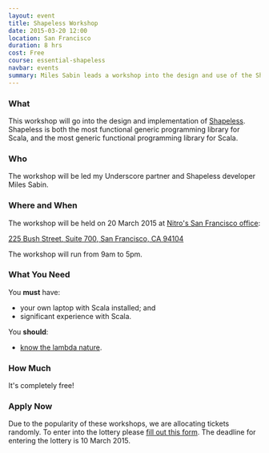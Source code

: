 ```yaml
---
layout: event
title: Shapeless Workshop
date: 2015-03-20 12:00
location: San Francisco
duration: 8 hrs
cost: Free
course: essential-shapeless
navbar: events
summary: Miles Sabin leads a workshop into the design and use of the Shapeless library.
---
```


### What

This workshop will go into the design and implementation of [Shapeless](https://github.com/milessabin/shapeless).
Shapeless is both the most functional generic programming library for Scala, and the most generic functional programming library for Scala.

### Who

The workshop will be led my Underscore partner and Shapeless developer Miles Sabin.

### Where and When

The workshop will be held on 20 March 2015 at [Nitro's San Francisco office](https://www.gonitro.com/about/contact):

[225 Bush Street,
 Suite 700,
 San Francisco,
 CA 94104](https://www.google.com/maps/preview#!q=225+Bush+Street%2C+Suite+%23700+San+Francisco%2C+CA+94104&data=!4m15!2m14!1m13!1s0x80858089e1c87065%3A0xdaa20a6b35a74f41!3m8!1m3!1d4060!2d-122.4011715!3d37.7908343!3m2!1i1920!2i989!4f13.1!4m2!3d37.7908964!4d-122.4014997)

The workshop will run from 9am to 5pm.

### What You Need

You **must** have:

- your own laptop with Scala installed; and
- significant experience with Scala.

You **should**:

- [know the lambda nature](http://www.csd.uwo.ca/~magi/personal/humour/Computer_Folklore/The%20Lambda%20Nature%20Koan.html).

### How Much

It's completely free!

### Apply Now

Due to the popularity of these workshops, we are allocating tickets randomly. To enter into the lottery please [fill out this form](). The deadline for entering the lottery is 10 March 2015.
